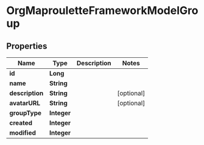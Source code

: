 # OrgMaprouletteFrameworkModelGroup

## Properties
Name | Type | Description | Notes
------------ | ------------- | ------------- | -------------
**id** | **Long** |  | 
**name** | **String** |  | 
**description** | **String** |  |  [optional]
**avatarURL** | **String** |  |  [optional]
**groupType** | **Integer** |  | 
**created** | **Integer** |  | 
**modified** | **Integer** |  | 
